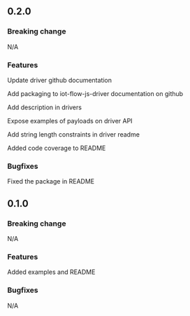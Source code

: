 ## 0.2.0

### Breaking change

N/A

### Features

Update driver github documentation

Add packaging to iot-flow-js-driver documentation on github

Add description in drivers

Expose examples of payloads on driver API

Add string length constraints in driver readme

Added code coverage to README

### Bugfixes

Fixed the package in README

## 0.1.0

### Breaking change

N/A

### Features

Added examples and README

### Bugfixes

N/A
